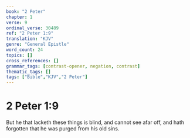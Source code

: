 ```yaml
---
book: "2 Peter"
chapter: 1
verse: 9
ordinal_verse: 30489
ref: "2 Peter 1:9"
translation: "KJV"
genre: "General Epistle"
word_count: 24
topics: []
cross_references: []
grammar_tags: [contrast-opener, negation, contrast]
thematic_tags: []
tags: ["Bible","KJV","2 Peter"]
---
```


# 2 Peter 1:9

But he that lacketh these things is blind, and cannot see afar off, and hath forgotten that he was purged from his old sins.
